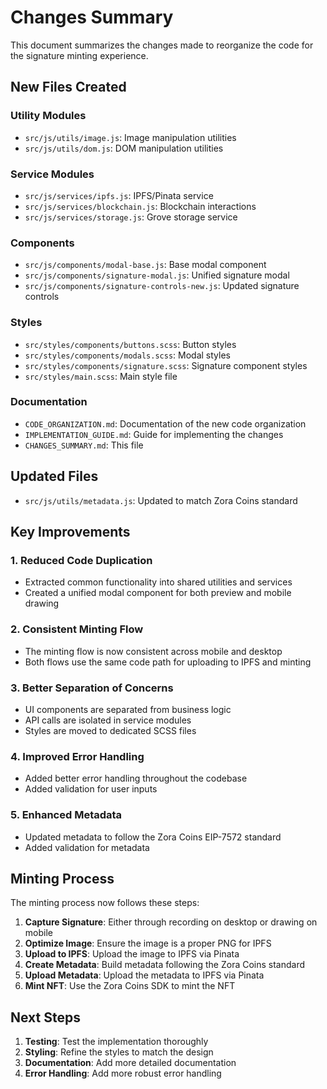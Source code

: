 # Changes Summary

This document summarizes the changes made to reorganize the code for the signature minting experience.

## New Files Created

### Utility Modules
- `src/js/utils/image.js`: Image manipulation utilities
- `src/js/utils/dom.js`: DOM manipulation utilities

### Service Modules
- `src/js/services/ipfs.js`: IPFS/Pinata service
- `src/js/services/blockchain.js`: Blockchain interactions
- `src/js/services/storage.js`: Grove storage service

### Components
- `src/js/components/modal-base.js`: Base modal component
- `src/js/components/signature-modal.js`: Unified signature modal
- `src/js/components/signature-controls-new.js`: Updated signature controls

### Styles
- `src/styles/components/buttons.scss`: Button styles
- `src/styles/components/modals.scss`: Modal styles
- `src/styles/components/signature.scss`: Signature component styles
- `src/styles/main.scss`: Main style file

### Documentation
- `CODE_ORGANIZATION.md`: Documentation of the new code organization
- `IMPLEMENTATION_GUIDE.md`: Guide for implementing the changes
- `CHANGES_SUMMARY.md`: This file

## Updated Files

- `src/js/utils/metadata.js`: Updated to match Zora Coins standard

## Key Improvements

### 1. Reduced Code Duplication
- Extracted common functionality into shared utilities and services
- Created a unified modal component for both preview and mobile drawing

### 2. Consistent Minting Flow
- The minting flow is now consistent across mobile and desktop
- Both flows use the same code path for uploading to IPFS and minting

### 3. Better Separation of Concerns
- UI components are separated from business logic
- API calls are isolated in service modules
- Styles are moved to dedicated SCSS files

### 4. Improved Error Handling
- Added better error handling throughout the codebase
- Added validation for user inputs

### 5. Enhanced Metadata
- Updated metadata to follow the Zora Coins EIP-7572 standard
- Added validation for metadata

## Minting Process

The minting process now follows these steps:

1. **Capture Signature**: Either through recording on desktop or drawing on mobile
2. **Optimize Image**: Ensure the image is a proper PNG for IPFS
3. **Upload to IPFS**: Upload the image to IPFS via Pinata
4. **Create Metadata**: Build metadata following the Zora Coins standard
5. **Upload Metadata**: Upload the metadata to IPFS via Pinata
6. **Mint NFT**: Use the Zora Coins SDK to mint the NFT

## Next Steps

1. **Testing**: Test the implementation thoroughly
2. **Styling**: Refine the styles to match the design
3. **Documentation**: Add more detailed documentation
4. **Error Handling**: Add more robust error handling
